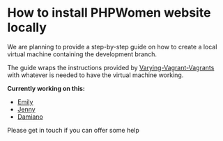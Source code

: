 # How to install PHPWomen website locally

We are planning to provide a step-by-step guide on how to create a local virtual machine containing the development branch.

The guide wraps the instructions provided by [Varying-Vagrant-Vagrants](https://github.com/Varying-Vagrant-Vagrants/VVV) with whatever is needed to have the virtual machine working.

**Currently working on this:**

* [Emily](https://github.com/elstamey)
* [Jenny](https://github.com/missjwo)
* [Damiano](https://github.com/damko)

Please get in touch if you can offer some help